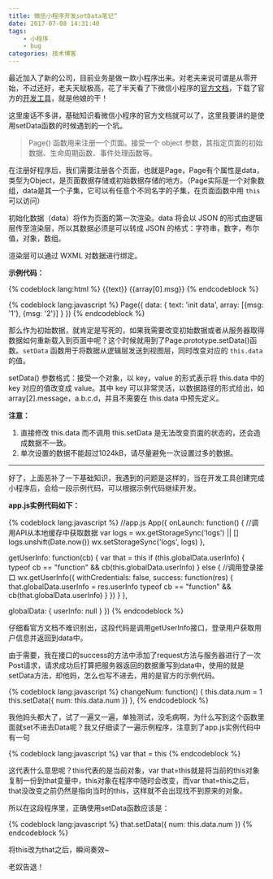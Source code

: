 ```yaml
---
title: 微信小程序开发setData笔记“
date: 2017-07-08 14:31:40
tags:
	- 小程序
	- bug
categories: 技术博客
---
```

最近加入了新的公司，目前业务是做一款小程序出来。对老夫来说可谓是从零开始，不过还好，老夫天赋极高，花了半天看了下微信小程序的[官方文档](https://mp.weixin.qq.com/debug/wxadoc/dev/index.html)，下载了官方的[开发工具](https://mp.weixin.qq.com/debug/wxadoc/dev/devtools/download.html)，就是他娘的干！
<!-- more -->  
这里废话不多讲，基础知识看微信小程序的官方文档就可以了，这里我要讲的是使用setData函数的时候遇到的一个坑。  
> 
> Page() 函数用来注册一个页面。接受一个 object 参数，其指定页面的初始数据、生命周期函数、事件处理函数等。  
  
在注册好程序后，我们需要注册各个页面，也就是Page，Page有个属性是data，类型为Object，是页面数据存储或初始数据存储的地方。（Page实际是一个对象数组，data是其一个子集，它可以有任意个不同名字的子集，在页面函数中用 ` this ` 可以访问）  

初始化数据（data）将作为页面的第一次渲染。data 将会以 JSON 的形式由逻辑层传至渲染层，所以其数据必须是可以转成 JSON 的格式：字符串，数字，布尔值，对象，数组。  

渲染层可以通过 WXML 对数据进行绑定。  

**示例代码：**  

{% codeblock lang:html %}
<view>{{text}}</view>
<view>{{array[0].msg}}</view>
{% endcodeblock %}  

{% codeblock lang:javascript %}
Page({
  data: {
    text: 'init data',
    array: [{msg: '1'}, {msg: '2'}]
  }
})
{% endcodeblock %}  

那么作为初始数据，就肯定是写死的，如果我需要改变初始数据或者从服务器取得数据如何重新载入到页面中呢？这个时候就用到了Page.prototype.setData()函数。`setData` 函数用于将数据从逻辑层发送到视图层，同时改变对应的 `this.data` 的值。  

setData() 参数格式：接受一个对象，以 key，value 的形式表示将 this.data 中的 key 对应的值改变成 value。其中 key 可以非常灵活，以数据路径的形式给出，如 array[2].message，a.b.c.d，并且不需要在 this.data 中预先定义。

**注意：**  
1. 直接修改 this.data 而不调用 this.setData 是无法改变页面的状态的，还会造成数据不一致。
2. 单次设置的数据不能超过1024kB，请尽量避免一次设置过多的数据。


----------
好了，上面恶补了一下基础知识，我遇到的问题是这样的，当在开发工具创建完成小程序后，会给一段示例代码，可以根据示例代码继续开发。  

**app.js实例代码如下：**  

{% codeblock lang:javascript %}
//app.js
App({
  onLaunch: function() {
    //调用API从本地缓存中获取数据
    var logs = wx.getStorageSync('logs') || []
    logs.unshift(Date.now())
    wx.setStorageSync('logs', logs)
  },

  getUserInfo: function(cb) {
    var that = this
    if (this.globalData.userInfo) {
      typeof cb == "function" && cb(this.globalData.userInfo)
    } else {
      //调用登录接口
      wx.getUserInfo({
        withCredentials: false,
        success: function(res) {
          that.globalData.userInfo = res.userInfo
          typeof cb == "function" && cb(that.globalData.userInfo)
        }
      })
    }
  },

  globalData: {
    userInfo: null
  }
})
{% endcodeblock %}  

仔细看官方文档不难识别出，这段代码是调用getUserInfo接口，登录用户获取用户信息并返回到data中。  

由于需要，我在接口的success的方法中添加了request方法与服务器进行了一次Post请求，请求成功后打算把服务器返回的数据重写到data中，使用的就是setData方法，却他妈，怎么也写不进去，用的是官方的示例代码。  

{% codeblock lang:javascript %}
changeNum: function() {
    this.data.num = 1
    this.setData({
      num: this.data.num
    })
  },
{% endcodeblock %}  

我他妈头都大了，试了一遍又一遍，单独测试，没毛病啊，为什么写到这个函数里面就set不进去Data呢？我又仔细读了一遍示例程序，注意到了app.js实例代码中有一句  

{% codeblock lang:javascript %}
var that = this
{% endcodeblock %}  

这代表什么意思呢？this代表的是当前对象，var that=this就是将当前的this对象复制一份到that变量中，this对象在程序中随时会改变，而var that=this之后，that没改变之前仍然是指向当时的this，这样就不会出现找不到原来的对象。

所以在这段程序里，正确使用setData函数应该是：  

{% codeblock lang:javascript %}
that.setData({
  num: this.data.num
})
{% endcodeblock %}  

将this改为that之后，瞬间奏效~  

老奴告退！